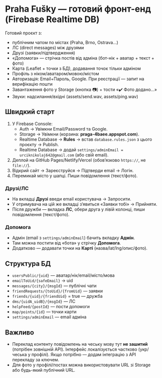# Praha Fušky — готовий фронт-енд (Firebase Realtime DB)

Готовий проєкт з:
- публічним чатом по містах (Praha, Brno, Ostrava…)
- ЛС (direct messages) між друзями
- Друзі (заявки/підтвердження)
- «Допомога» — стрічка постів від адміна (бот-нік + аватар + текст + фото)
- Карта (Leaflet + точки з БД), додавання точок тільки адміном
- Профіль з ніком/аватаром/мовою/містом
- Авторизація: Email+Пароль, Google. При реєстрації — запит на верифікацію пошти
- Завантаження фото у Storage (кнопка 📷) + тости «✔️ Фото додано…»
- Звуки: надсилання/вхідні (assets/send.wav, assets/ping.wav)

## Швидкий старт
1. У Firebase Console:
   - Auth → Увімкни Email/Password та Google.
   - Storage → Увімкни (корзина: **praga-4baee.appspot.com**).
   - Realtime Database → **Rules** → встав `database.rules.json` з цього проєкту → Publish.
   - Realtime Database → додай `settings/adminEmail = urciknikolaj642@gmail.com` (або свій email).
2. Деплой на GitHub Pages/Netlify/Vercel (обовʼязково `https://`, не `file://`).
3. Відкрий сайт → Зареєструйся → Підтверди email → Логін.
4. Перемикай місто у шапці. Пиши повідомлення (текст/фото).

### Друзі/ЛС
- На вкладці **Друзі** введи email користувача → Запросити.
- У отримувача на цій же вкладці зʼявиться «Заявки тобі» → Прийняти.
- Після дружби — вкладка **ЛС**, обери друга у лівій колонці, пиши повідомлення (текст/фото).

### Допомога
- Адмін (email з `settings/adminEmail`) бачить вкладку **Адмін**.
- Там можна постити від «бота» у стрічку **Допомога**.
- Додатково — додавати точки на **Карті** (назва/lat/lng/опис/фото).

## Структура БД
- `usersPublic/{uid}` — аватар/нік/email/місто/мова
- `emailToUid/{safeEmail}` → uid
- `messages/{city}/{msgId}` — публічні чати
- `friendRequests/{toUid}/{fromUid}` — заявки
- `friends/{uid}/{friendUid}` = true — дружба
- `dms/{uidA_uidB}/{msgId}` — ЛС
- `helpFeed/{postId}` — пости допомоги
- `map/points/{id}` — точки карти
- `settings/adminEmail` — email адміна

## Важливо
- Переклад контенту повідомлень на чеську мову тут **не зашитий** (потрібен зовнішній API). Інтерфейс локалізується частково (укр/чеська у профілі). Якщо потрібно — додам інтеграцію з API перекладу за ключем.
- Для фото у профілі/постах можна використовувати URL зі Storage або будь-який публічний URL.
